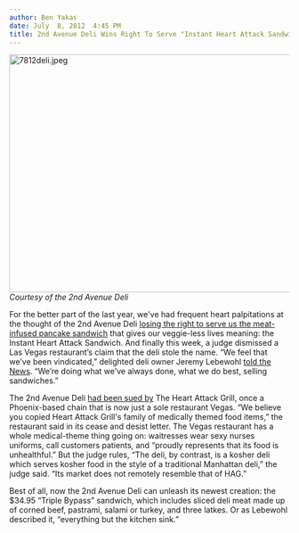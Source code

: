 ```yaml
---
author: Ben Yakas
date: July  8, 2012  4:45 PM
title: 2nd Avenue Deli Wins Right To Serve "Instant Heart Attack Sandwich"
---
```


<p><span class="mt-enclosure mt-enclosure-image" style="display: inline;"> </span></p><div class="image-none"> <img alt="7812deli.jpeg" src="https://web.archive.org/web/20130527165913im_/http://gothamist.com/attachments/byakas/7812deli.jpeg" width="640" height="427"> <br> <i> Courtesy of the 2nd Avenue Deli</i></div> <p></p>

<p>For the better part of the last year, we&apos;ve had frequent heart palpitations at the thought of the 2nd Avenue Deli <a href="https://web.archive.org/web/20130527165913/http://gothamist.com/2011/05/11/2nd_avenue_deli_sues_for_the_right.php">losing the right to serve us the meat-infused pancake sandwich</a> that gives our veggie-less lives meaning: the Instant Heart Attack Sandwich. And finally this week, a judge dismissed a Las Vegas restaurant&#x2019;s claim that the deli stole the name. &#x201C;We feel that we&#x2019;ve been vindicated,&#x201D; delighted deli owner Jeremy Lebewohl <a href="https://web.archive.org/web/20130527165913/http://www.nydailynews.com/new-york/rye-t-2nd-ave-deli-wins-sandwich-suit-article-1.1109444">told the News</a>. &#x201C;We&#x2019;re doing what we&#x2019;ve always done, what we do best, selling sandwiches.&#x201D;</p>

<p>The 2nd Avenue Deli <a href="https://web.archive.org/web/20130527165913/http://www.dnainfo.com/new-york/20120707/murray-hill/second-avenue-deli-entitled-heart-attack-judge-says">had been sued by</a> The Heart Attack Grill, once a Phoenix-based chain that is now just a sole restaurant Vegas. &#x201C;We believe you copied Heart Attack Grill&apos;s family of medically themed food items,&#x201D; the restaurant said in its cease and desist letter. The Vegas restaurant has a whole medical-theme thing going on: waitresses wear sexy nurses uniforms, call customers patients, and &#x201C;proudly represents that its food is unhealthful.&#x201D; But the judge rules, &#x201C;The deli, by contrast, is a kosher deli which serves kosher food in the style of a traditional Manhattan deli,&#x201D; the judge said. &#x201C;Its market does not remotely resemble that of HAG.&#x201D;</p>

<p>Best of all, now the 2nd Avenue Deli can unleash its newest creation: the $34.95 &#x201C;Triple Bypass&#x201D; sandwich, which includes sliced deli meat made up of corned beef, pastrami, salami or turkey, and three latkes. Or as Lebewohl described it, &#x201C;everything but the kitchen sink.&#x201D;</p>